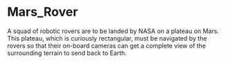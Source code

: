 # Mars_Rover
A squad of robotic rovers are to be landed by NASA on a plateau on Mars.  This plateau, which is curiously rectangular, must be navigated by the rovers so that their on-board cameras can get a complete view of the surrounding terrain to send back to Earth.

